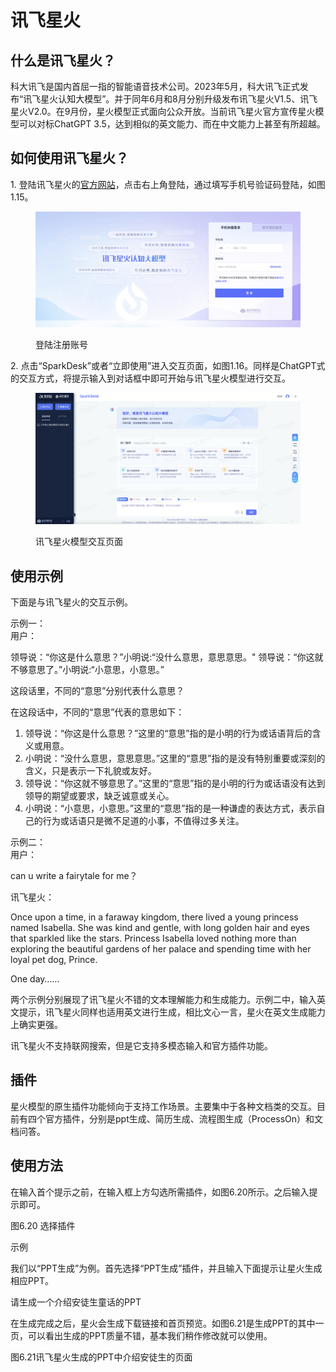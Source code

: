 # 讯飞星火

## &#x20;什么是讯飞星火？

科大讯飞是国内首屈一指的智能语音技术公司。2023年5月，科大讯飞正式发布“讯飞星火认知大模型”。并于同年6月和8月分别升级发布讯飞星火V1.5、讯飞星火V2.0。在9月份，星火模型正式面向公众开放。当前讯飞星火官方宣传星火模型可以对标ChatGPT 3.5，达到相似的英文能力、而在中文能力上甚至有所超越。

## 如何使用讯飞星火？

1\. 登陆讯飞星火的[官方网站](https://xinghuo.xfyun.cn/)，点击右上角登陆，通过填写手机号验证码登陆，如图1.15。

&#x20;

<figure><img src="../../.gitbook/assets/image (5).png" alt=""><figcaption><p>登陆注册账号</p></figcaption></figure>

2\. 点击“SparkDesk”或者“立即使用”进入交互页面，如图1.16。同样是ChatGPT式的交互方式，将提示输入到对话框中即可开始与讯飞星火模型进行交互。&#x20;

<figure><img src="../../.gitbook/assets/image (6).png" alt=""><figcaption><p>讯飞星火模型交互页面</p></figcaption></figure>

## 使用示例

下面是与讯飞星火的交互示例。

示例一：\
用户：

领导说：“你这是什么意思？”小明说:“没什么意思，意思意思。" 领导说：“你这就不够意思了。”小明说:“小意思，小意思。”&#x20;

这段话里，不同的“意思”分别代表什么意思？

&#x20;

在这段话中，不同的“意思”代表的意思如下：

1. 领导说：“你这是什么意思？”这里的“意思”指的是小明的行为或话语背后的含义或用意。
2. 小明说：“没什么意思，意思意思。”这里的“意思”指的是没有特别重要或深刻的含义，只是表示一下礼貌或友好。
3. 领导说：“你这就不够意思了。”这里的“意思”指的是小明的行为或话语没有达到领导的期望或要求，缺乏诚意或关心。
4. 小明说：“小意思，小意思。”这里的“意思”指的是一种谦虚的表达方式，表示自己的行为或话语只是微不足道的小事，不值得过多关注。



示例二：\
用户：

can u write a fairytale for me？

讯飞星火：

Once upon a time, in a faraway kingdom, there lived a young princess named Isabella. She was kind and gentle, with long golden hair and eyes that sparkled like the stars. Princess Isabella loved nothing more than exploring the beautiful gardens of her palace and spending time with her loyal pet dog, Prince.

One day……

两个示例分别展现了讯飞星火不错的文本理解能力和生成能力。示例二中，输入英文提示，讯飞星火同样也适用英文进行生成，相比文心一言，星火在英文生成能力上确实更强。

讯飞星火不支持联网搜索，但是它支持多模态输入和官方插件功能。

## 插件

&#x20;星火模型的原生插件功能倾向于支持工作场景。主要集中于各种文档类的交互。目前有四个官方插件，分别是ppt生成、简历生成、流程图生成（ProcessOn）和文档问答。

## 使用方法

在输入首个提示之前，在输入框上方勾选所需插件，如图6.20所示。之后输入提示即可。

&#x20;

图6.20 选择插件

示例

我们以“PPT生成”为例。首先选择“PPT生成”插件，并且输入下面提示让星火生成相应PPT。

请生成一个介绍安徒生童话的PPT

在生成完成之后，星火会生成下载链接和首页预览。如图6.21是生成PPT的其中一页，可以看出生成的PPT质量不错，基本我们稍作修改就可以使用。

&#x20;

图6.21讯飞星火生成的PPT中介绍安徒生的页面
